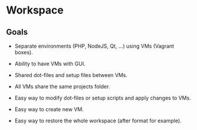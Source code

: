 # Workspace

## Goals

- Separate environments (PHP, NodeJS, Qt, ...) using VMs (Vagrant boxes).

- Ability to have VMs with GUI.

- Shared dot-files and setup files between VMs.

- All VMs share the same projects folder.

- Easy way to modify dot-files or setup scripts and apply changes to VMs.

- Easy way to create new VM.

- Easy way to restore the whole workspace (after format for example).